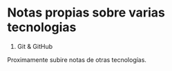 # Notas propias sobre varias tecnologias

1. Git & GitHub

Proximamente subire notas de otras tecnologías.